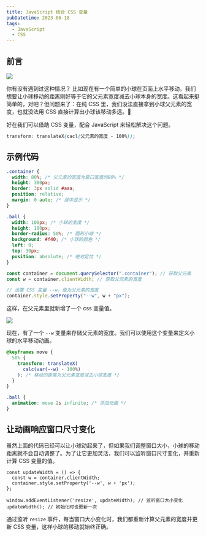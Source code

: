 ```yaml
---
title: JavaScript 结合 CSS 变量
pubDatetime: 2023-06-18
tags:
  - JavaScript
  - CSS
---
```


## 前言

![](https://s2.loli.net/2024/08/28/qpBNve6OJzRxmMg.gif)

你有没有遇到过这种情况？ 比如现在有一个简单的小球在页面上水平移动，我们想要让小球移动的距离刚好等于它的父元素宽度减去小球本身的宽度。这看起来挺简单的，对吧？但问题来了：在纯 CSS 里，我们没法直接拿到小球父元素的宽度，也就没法用 CSS 直接计算出小球该移动多远。🤔

好在我们可以借助 CSS 变量，配合 JavaScript 来轻松解决这个问题。

```css
transform: translateX(cacl(父元素的宽度 - 100%));
```

## 示例代码

```css
.container {
  width: 80%; /* 父元素的宽度为窗口宽度的80% */
  height: 300px;
  border: 3px solid #aaa;
  position: relative;
  margin: 0 auto; /* 居中显示 */
}

.ball {
  width: 100px; /* 小球的宽度 */
  height: 100px;
  border-radius: 50%; /* 圆形小球 */
  background: #f40; /* 小球的颜色 */
  left: 0;
  top: 30px;
  position: absolute; /* 绝对定位 */
}
```

```js
const container = document.querySelector(".container"); // 获取父元素
const w = container.clientWidth; // 获取父元素的宽度

// 设置 CSS 变量 --w，值为父元素的宽度
container.style.setProperty("--w", w + "px");
```

这样，在父元素里就新增了一个 css 变量值。

![](https://s2.loli.net/2024/08/28/l4e9G6StuMVEHDY.png)

现在，有了一个 `--w` 变量来存储父元素的宽度。我们可以使用这个变量来定义小球的水平移动动画。

```css
@keyframes move {
  50% {
    transform: translateX(
      calc(var(--w) - 100%)
    ); /* 移动的距离为父元素宽度减去小球宽度 */
  }
}

.ball {
  animation: move 2s infinite; /* 添加动画 */
}
```

## 让动画响应窗口尺寸变化

虽然上面的代码已经可以让小球动起来了，但如果我们调整窗口大小，小球的移动距离就不会自动调整了。为了让它更加灵活，我们可以监听窗口尺寸变化，并重新计算 CSS 变量的值。

```
const updateWidth = () => {
  const w = container.clientWidth;
  container.style.setProperty('--w', w + 'px');
};

window.addEventListener('resize', updateWidth); // 监听窗口大小变化
updateWidth(); // 初始化时也更新一次
```

通过监听 `resize` 事件，每当窗口大小变化时，我们都重新计算父元素的宽度并更新 CSS 变量，这样小球的移动就始终正确。

